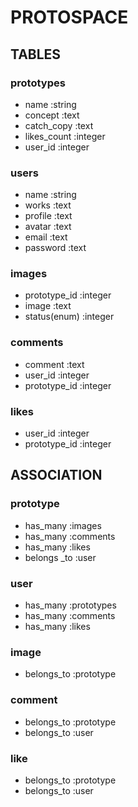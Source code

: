 # PROTOSPACE

## TABLES

### prototypes

- name           :string
- concept        :text
- catch_copy     :text
- likes_count    :integer
- user_id        :integer

### users

- name       :string
- works      :text
- profile    :text
- avatar     :text
- email      :text
- password   :text


### images

- prototype_id   :integer
- image          :text
- status(enum)   :integer

### comments
- comment        :text
- user_id        :integer
- prototype_id   :integer

### likes

- user_id            :integer
- prototype_id       :integer


## ASSOCIATION

### prototype

- has_many      :images
- has_many      :comments
- has_many      :likes
- belongs _to   :user

### user

- has_many   :prototypes
- has_many   :comments
- has_many   :likes

### image

- belongs_to     :prototype

### comment

- belongs_to     :prototype
- belongs_to     :user

### like

- belongs_to     :prototype
- belongs_to     :user
